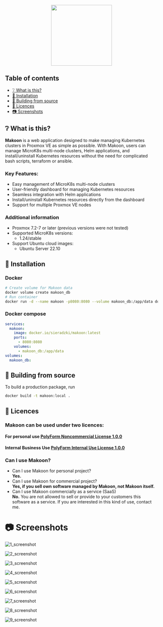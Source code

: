 <p align="center">
  <img src="./web/src-web/src/assets/images/makonn_logo.svg" width="200" height="200">
</p>

## Table of contents

- [:grey_question: What is this?](#grey_question-what-is-this)
- [:pushpin: Installation](#pushpin-installation)
- [:hammer: Building from source](#hammer-building-from-source)
- [:blue_book: Licences](#blue_book-licences)
- [:camera: Screenshots](#camera-screenshots)

## :grey_question: What is this?

**Makoon** is a web application designed to make managing Kubernetes clusters in Proxmox VE as simple as possible.
With Makoon, users can manage MicroK8s multi-node clusters, Helm applications, and install/uninstall Kubernetes
resources without the need for complicated bash scripts, terraform or ansible.

### Key Features:

* Easy management of MicroK8s multi-node clusters
* User-friendly dashboard for managing Kubernetes resources
* Seamless integration with Helm applications
* Install/uninstall Kubernetes resources directly from the dashboard
* Support for multiple Proxmox VE nodes

### Additional information

* Proxmox 7.2-7 or later (previous versions were not tested)
* Supported MicroK8s versions:
    * 1.24/stable
* Support Ubuntu cloud images:
    * Ubuntu Server 22.10

## :pushpin: Installation

### Docker

```bash
# Create volume for Makoon data
docker volume create makoon_db
# Run container
docker run -d --name makoon -p8080:8080 --volume makoon_db:/app/data docker.io/sieradzki/makoon:latest
```

### Docker compose

```yaml
services:
  makoon:
    image: docker.io/sieradzki/makoon:latest
    ports:
      - 8080:8080
    volumes:
      - makoon_db:/app/data
volumes:
  makoon_db:
```

## :hammer: Building from source

To build a production package, run

```bash
docker build -t makoon:local .
```

## :blue_book: Licences

### Makoon can be used under two licences:

#### For personal use [PolyForm Noncommercial License 1.0.0](./LICENCE)

#### Internal Business Use [PolyForm Internal Use License 1.0.0](./LICENCE_INTERNAL_USE)

### Can I use Makoon?
- Can I use Makoon for personal project?\
**Yes.**
- Can I use Makoon for commercial project?\
**Yes, if you sell own software managed by Makoon, not Makoon itself.**
- Can I use Makoon commercially as a service (SaaS)\
**No.** You are not allowed to sell or provide to your customers this software as a service.
If you are interested in this kind of use, contact me. 

# :camera: Screenshots

![1_screenshot](./doc/screenshots/1_login.png)

![2_screenshot](./doc/screenshots/2_1_create_cluster_settings.png)

![3_screenshot](./doc/screenshots/2_2_create_cluster_nodes.png)

![4_screenshot](./doc/screenshots/3_list_of_clusters.png)

![5_screenshot](./doc/screenshots/4_1_cluster_details.png)

![6_screenshot](./doc/screenshots/4_2_helm_apps.png)

![7_screenshot](./doc/screenshots/4_3_add_chart.png)

![8_screenshot](./doc/screenshots/4_4_workload.png)

![9_screenshot](./doc/screenshots/4_5_logs.png)
